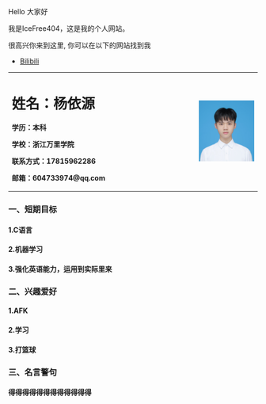 <p>Hello 大家好</p>
<p>我是IceFree404，这是我的个人网站。 </p>
<p>很高兴你来到这里, 你可以在以下的网站找到我</p>

<ul>
  <li> <a href="https://space.bilibili.com/183670080">Bilibili</a> </li>
</ul>

<table border="0">
  <tr>
    <td width="75%">
      <h1>姓名：杨依源</h1>
      <p><b>学历：本科</b></p>
      <p><b>学校：浙江万里学院</b></p>
      <p><b>联系方式：17815962286</b></p>
      <p><b>邮箱：604733974@qq.com</b></p>
    </td>
    <td width="25%">
      <img src="/证件照.jpg" width="100%">
    </td>
  </tr>
</table>




### 一、短期目标
#### 1.C语言
#### 2.机器学习
#### 3.强化英语能力，运用到实际里来
### 二、兴趣爱好
#### 1.AFK
#### 2.学习
#### 3.打篮球
### 三、名言警句
#### 得得得得得得得得得得得得

